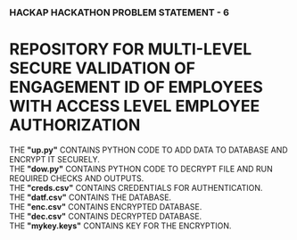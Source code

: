 ### HACKAP HACKATHON PROBLEM STATEMENT - 6 
REPOSITORY FOR MULTI-LEVEL SECURE VALIDATION OF ENGAGEMENT ID OF EMPLOYEES WITH ACCESS LEVEL EMPLOYEE AUTHORIZATION
========================================================================================================================
THE **"up.py"** CONTAINS PYTHON CODE TO ADD DATA TO DATABASE AND ENCRYPT IT SECURELY. </br>
THE **"dow.py"** CONTAINS PYTHON CODE TO DECRYPT FILE AND RUN REQUIRED CHECKS AND OUTPUTS. </br>
THE **"creds.csv"** CONTAINS CREDENTIALS FOR AUTHENTICATION. </br>
THE **"datf.csv"** CONTAINS THE DATABASE. </br>
THE **"enc.csv"** CONTAINS ENCRYPTED DATABASE. </br>
THE **"dec.csv"** CONTAINS DECRYPTED DATABASE. </br>
THE **"mykey.keys"** CONTAINS KEY FOR THE ENCRYPTION. </br>
